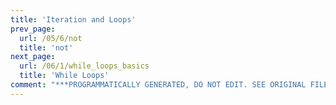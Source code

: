 ```yaml
---
title: 'Iteration and Loops'
prev_page:
  url: /05/6/not
  title: 'not'
next_page:
  url: /06/1/while_loops_basics
  title: 'While Loops'
comment: "***PROGRAMMATICALLY GENERATED, DO NOT EDIT. SEE ORIGINAL FILES IN /content***"
---
```

